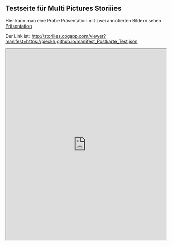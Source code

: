 ## Testseite für Multi Pictures Storiiies

Hier kann man eine Probe Präsentation mit zwei annotierten Bildern sehen [Präsentation](http://storiiies.cogapp.com/viewer?manifest=https://pieckh.github.io/manifest_Postkarte_Test.json) 

Der Link ist: http://storiiies.cogapp.com/viewer?manifest=https://pieckh.github.io/manifest_Postkarte_Test.json

<iframe width="100%" height="600" src="https://storiiies.cogapp.com/viewer/021rq/PostkarteGasthausKrone?embed=true" title="Postkarte_Gasthaus_Krone"></iframe>
